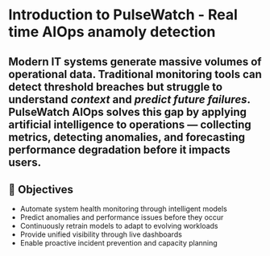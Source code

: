 # **Introduction to PulseWatch - Real time AIOps anamoly detection**
Modern IT systems generate massive volumes of operational data. Traditional monitoring tools can detect threshold breaches but struggle to understand *context* and *predict future failures*.  
**PulseWatch AIOps** solves this gap by applying artificial intelligence to operations — collecting metrics, detecting anomalies, and forecasting performance degradation before it impacts users.
---
## 🎯 Objectives
- Automate system health monitoring through intelligent models  
- Predict anomalies and performance issues before they occur  
- Continuously retrain models to adapt to evolving workloads  
- Provide unified visibility through live dashboards  
- Enable proactive incident prevention and capacity planning